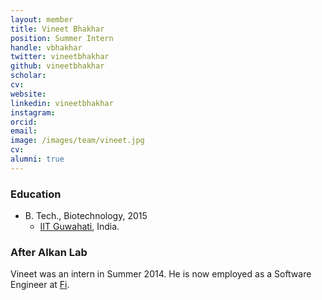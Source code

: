 ```yaml
---
layout: member
title: Vineet Bhakhar
position: Summer Intern
handle: vbhakhar
twitter: vineetbhakhar
github: vineetbhakhar
scholar: 
cv: 
website: 
linkedin: vineetbhakhar
instagram:
orcid: 
email: 
image: /images/team/vineet.jpg
cv: 
alumni: true
---
```


### Education

- B. Tech., Biotechnology, 2015
  - [IIT Guwahati](http://www.iitg.ac.in/biotech/), India. 

### After Alkan Lab

Vineet was an intern in Summer 2014. He is now employed as a Software Engineer at [Fi](https://fi.money/).
